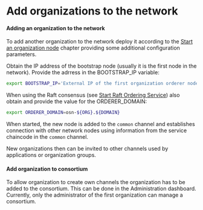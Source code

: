 # Add organizations to the network

#### Adding an organization to the network

To add another organization to the network deploy it according to the
[Start an organization node](network-node-start.md) chapter providing some additional
configuration parameters.

Obtain the IP address of the bootstrap node (usually it is the first node in the network). 
Provide the adrress in the BOOTSTRAP_IP variable: 


```bash
export BOOTSTRAP_IP='External IP of the first organization orderer node'
```

When using the Raft consensus (see [Start Raft Ordering Service](docs/raft.md)) also obtain and provide 
the value for the ORDERER_DOMAIN:

```bash
export ORDERER_DOMAIN=osn-${ORG}.${DOMAIN} 
```

When started, the new node is added to the `common` channel and establishes connection with 
other network nodes using information from the service chaincode in the `common` channel.  

New organizations then can be invited to other channels used by applications or organization groups. 

#### Add organization to consortium

To allow organization to create own channels the organization has to be added 
to the consortium. This can be done in the Administration dashboard. Currently, 
only the administrator of the first organization can manage a consortium.  
